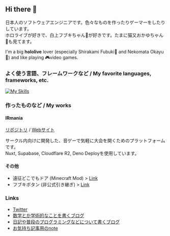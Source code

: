 ## Hi there 👋

<!--
**3kanAlpha/3kanAlpha** is a ✨ _special_ ✨ repository because its `README.md` (this file) appears on your GitHub profile.

Here are some ideas to get you started:

- 🔭 I’m currently working on ...
- 🌱 I’m currently learning ...
- 👯 I’m looking to collaborate on ...
- 🤔 I’m looking for help with ...
- 💬 Ask me about ...
- 📫 How to reach me: ...
- 😄 Pronouns: ...
- ⚡ Fun fact: ...
-->

日本人のソフトウェアエンジニアです。色々なものを作ったりゲーマーをしたりしています。  
ホロライブが好きで、白上フブキちゃん🌽が好きです。たまに猫又おかゆちゃん🍙も見てます。

I'm a big **hololive** lover (especially Shirakami Fubuki🌽 and Nekomata Okayu🍙) and like playing 🎮video games.

### よく使う言語、フレームワークなど / My favorite languages, frameworks, etc.

[![My Skills](https://skillicons.dev/icons?i=java,spring,py,html,css,js,ts,nodejs,bun,vue,nuxtjs,supabase,go,cpp,vscode,linux,windows)](https://skillicons.dev)

### 作ったものなど / My works
#### IRmania
[リポジトリ](https://github.com/3kanAlpha/kbd-mini-ir) / [Webサイト](https://ir.mgcup.net)

サークル内向けに開発した、音ゲーで気軽に大会を開くためのプラットフォームです。  
Nuxt, Supabase, Cloudflare R2, Deno Deployを使用しています。

#### その他
* 遠征どこでもドア (Minecraft Mod) > [Link](https://github.com/3kanAlpha/dokodemo-door)
* フブキボタン (非公式引き継ぎ) > [Link](https://fubuki.mgcup.net)

### Links
* [Twitter](https://twitter.com/luigi_0829_2)
* [数学とか学術的なことを書くブログ](https://mikan-alpha.hatenablog.com)
* [日記や普段のプログラミングなどについて書くブログ](https://new-file.hatenablog.com/)
* [お気持ち記事用のnote](https://note.com/m4gnett)
